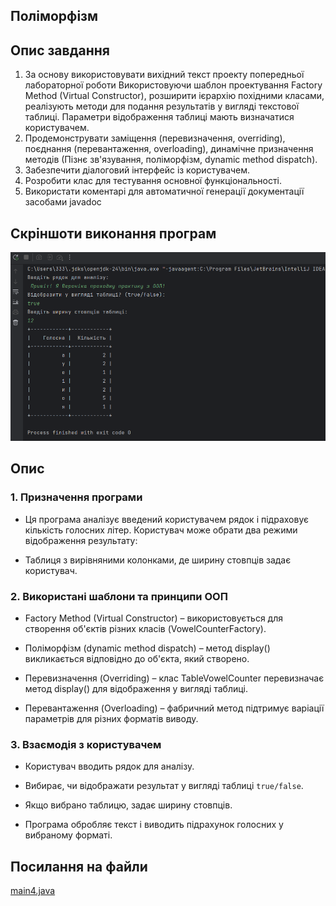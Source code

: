 ## Поліморфізм

## Опис завдання

1. За основу використовувати вихідний текст проекту попередньої лабораторної роботи Використовуючи шаблон проектування Factory Method
(Virtual Constructor), розширити ієрархію похідними класами, реалізують методи для подання результатів у вигляді текстової
таблиці. Параметри відображення таблиці мають визначатися користувачем.
2. Продемонструвати заміщення (перевизначення, overriding), поєднання (перевантаження, overloading), динамічне призначення методів
(Пізнє зв'язування, поліморфізм, dynamic method dispatch).
3. Забезпечити діалоговий інтерфейс із користувачем.
4. Розробити клас для тестування основної функціональності.
5. Використати коментарі для автоматичної генерації документації засобами javadoc

## Скріншоти виконання програм
![4.4.png](../../image/4.4.png)

## Опис

### 1. Призначення програми
- Ця програма аналізує введений користувачем рядок і підраховує кількість голосних літер. Користувач може обрати два режими відображення результату:

- Таблиця з вирівняними колонками, де ширину стовпців задає користувач.

### 2. Використані шаблони та принципи ООП
- Factory Method (Virtual Constructor) – використовується для створення об'єктів різних класів (VowelCounterFactory).

- Поліморфізм (dynamic method dispatch) – метод display() викликається відповідно до об'єкта, який створено.

- Перевизначення (Overriding) – клас TableVowelCounter перевизначає метод display() для відображення у вигляді таблиці.

- Перевантаження (Overloading) – фабричний метод підтримує варіації параметрів для різних форматів виводу.


### 3. Взаємодія з користувачем
- Користувач вводить рядок для аналізу.

- Вибирає, чи відображати результат у вигляді таблиці `true/false`.

- Якщо вибрано таблицю, задає ширину стовпців.

- Програма обробляє текст і виводить підрахунок голосних у вибраному форматі.

## Посилання на файли

[main4.java](main4.java)